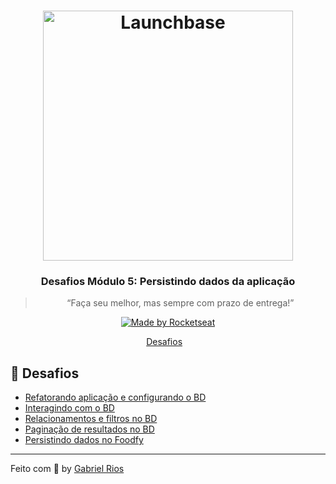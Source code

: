 <h1 align="center">
    <img alt="Launchbase" src="https://storage.googleapis.com/golden-wind/bootcamp-launchbase/logo.png" width="400px" />
</h1>

<h3 align="center">
  Desafios Módulo 5: Persistindo dados da aplicação 
</h3>

<blockquote align="center">“Faça seu melhor, mas sempre com prazo de entrega!”</blockquote>

<p align="center">

  <a href="https://rocketseat.com.br">
    <img alt="Made by Rocketseat" src="https://img.shields.io/badge/made%20by-Rocketseat-%23F8952D">
  </a>

</p>

<p align="center">
  <a href="#rocket-desafios">Desafios</a>&nbsp;&nbsp;&nbsp;
</p>

## :rocket: Desafios

- [Refatorando aplicação e configurando o BD](https://github.com/grioos/bootcamp-launchbase/tree/master/fase-03/modulo05/desafio-5-1)
- [Interagindo com o BD](https://github.com/grioos/bootcamp-launchbase/tree/master/fase-03/modulo05/desafio-5-2)
- [Relacionamentos e filtros no BD](https://github.com/grioos/bootcamp-launchbase/tree/master/fase-03/modulo05/desafio-5-3)
- [Paginação de resultados no BD](https://github.com/grioos/bootcamp-launchbase/tree/master/fase-03/modulo05/desafio-5-4)
- [Persistindo dados no Foodfy](https://github.com/grioos/bootcamp-launchbase/tree/master/fase-03/modulo05/persistindo-dados-foodfy)

---

Feito com :black_heart: by [Gabriel Rios](https://www.linkedin.com/in/grioos/)
